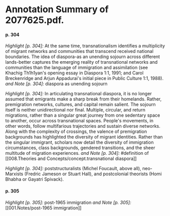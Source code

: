 # Annotation Summary of 2077625.pdf.
#### p. 304
 *Highlight [p. 304]:* At the same time, transnationalism identifies a multiplicity of migrant networks and communities that transcend received national boundaries. The idea of diaspora-as an unending sojourn across different lands-better captures the emerging reality of transnational networks and communities than the language of immigration and assimilation (see Khachig Th1h1yan's opening essay in Diaspora 1:1, 1991; and Carol Breckenridge and Arjun Appadurai's initial piece in Public Culture 1:1, 1988).
 *and Note [p. 304]:* diaspora as unending sojourn 

 *Highlight [p. 304]:* In articulating transnational diaspora, it is no longer assumed that emigrants make a sharp break from their homelands. Rather, premigration networks, cultures, and capital remain salient. The sojourn itself is neither unidirectional nor final. Multiple, circular, and return migrations, rather than a singular great journey from one sedentary space to another, occur across transnational spaces. People's movements, in other words, follow multifarious trajectories and sustain diverse networks. Along with the complexity of crossings, the valence of premigration backgrounds has highlighted the diversity of migrant identities. Rather than the singular immigrant, scholars now detail the diversity of immigration circumstances, class backgrounds, gendered transitions, and the sheer multitude of migration experiences.
 *and Note [p. 304]:* #definition of [[008.Theories and Concepts/concept.transnational diaspora]]

 *Highlight [p. 304]:* poststructuralists (Michel Foucault, above all), neo-Marxists (Fredric Jameson or Stuart Hall), and postcolonial theorists (Homi Bhabha or Gayatri Spivack).

#### p. 305
 *Highlight [p. 305]:* post-1965 immigration
 *and Note [p. 305]:* [[001.Notes/post-1965 immigration]]

